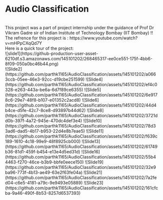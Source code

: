 # Audio Classification
<br>
This project was a part of project internship under the guidance of Prof Dr Vikram Gadre sir of Indian Institute of Technology Bombay (IIT Bombay) !!
<br>
The refrence for this project is : https://www.youtube.com/watch?v=mHPpCXqQd7Y
<br>
Here is a quick tour of the project:
<br>
![slide1](https://github-production-user-asset-6210df.s3.amazonaws.com/145101202/268465317-ee0ce551-175f-4bb6-8f09-050a0bc46b44.png)
<br>
![Slide2](https://github.com/parthk1165/AudioClassification/assets/145101202/a0663ccb-05ee-46e3-92cc-d19cbe251599)
![Slide4](https://github.com/parthk1165/AudioClassification/assets/145101202/ef4c0328-e263-443a-be6a-6d7f89ce6355)
![Slide5](https://github.com/parthk1165/AudioClassification/assets/145101202/6e9178c6-29e7-48f8-b107-e01352c2acd8)
![Slide6](https://github.com/parthk1165/AudioClassification/assets/145101202/44d4b4ce-d5fe-42c7-8ce8-d93897b44d62)
![Slide8](https://github.com/parthk1165/AudioClassification/assets/145101202/3721dd0b-397f-4a72-945e-470dc4def3e4)
![Slide10](https://github.com/parthk1165/AudioClassification/assets/145101202/78d33ad6-dad5-4b17-b953-22d4e8b7eae5)
![Slide11](https://github.com/parthk1165/AudioClassification/assets/145101202/f639c189-1610-4c18-99e9-48f8925cb000)
![Slide13](https://github.com/parthk1165/AudioClassification/assets/145101202/61749b36-81d1-459f-b454-e13e4d5ed31d)
![Slide16](https://github.com/parthk1165/AudioClassification/assets/145101202/55b44463-f270-46ce-b3b9-bbfe0eece150)
![Slide19](https://github.com/parthk1165/AudioClassification/assets/145101202/32e9ba96-773f-4b13-ae49-63e2f63fe04a)
![Slide21](https://github.com/parthk1165/AudioClassification/assets/145101202/7a2fed04-c6e5-4181-a79c-9e9493e05889)
![Slide23](https://github.com/parthk1165/AudioClassification/assets/145101202/161cfcba-9a46-490f-8b53-8257d6537393)



